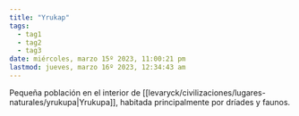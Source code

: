 ```yaml
---
title: "Yrukap"
tags:
  - tag1
  - tag2
  - tag3
date: miércoles, marzo 15º 2023, 11:00:21 pm
lastmod: jueves, marzo 16º 2023, 12:34:43 am
---
```


Pequeña población en el interior de [[levaryck/civilizaciones/lugares-naturales/yrukupa|Yrukupa]], habitada principalmente por dríades y faunos.